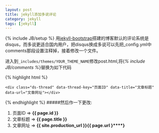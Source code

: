 ```yaml
---
layout: post
title: jekyll添加多说评论
category: jekyll
tags: [jekyll]
---
```

{% include JB/setup %}
用[jekyll-bootstrap](http://jekyllbootstrap.com)搭建的博客默认的评论系统是disqus，而多说更适合国内用户，把disqus换成多说可以先把_config.yml中comments那段设置注释掉，接着修改一个文件。

进入到`_includes/themes/YOUR_THEME_NAME`修改post.html,将\{*% include JB/comments %*\}替换为如下代码

{% highlight html %}

<!-- 多说评论框 start -->
	<div class="ds-thread" data-thread-key="页面ID" data-title="文章标题" data-url="文章网址"></div>
<!-- 多说评论框 end -->
<!-- 多说公共JS代码 start (一个网页只需插入一次) -->
<script type="text/javascript">
var duoshuoQuery = {short_name:"codedcat"};
	(function() {
		var ds = document.createElement('script');
		ds.type = 'text/javascript';ds.async = true;
		ds.src = (document.location.protocol == 'https:' ? 'https:' : 
		'http:') + '//static.duoshuo.com/embed.js';
		ds.charset = 'UTF-8';
		(document.getElementsByTagName('head')[0] 
		 || document.getElementsByTagName('body')[0]).appendChild(ds);
	})();
</script>
<!-- 多说公共JS代码 end -->

{% endhighlight %}
#####然后作一下更改:

1. 页面ID    => **{****{ page.id }****}**
2. 文章标题  => **{****{ page.title }****}**
3. 文章网址  => **{****{ site.production_url }****}****{****{ page.url }****}**

